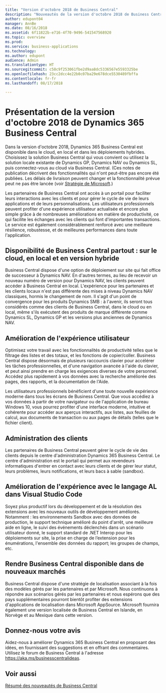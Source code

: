 ```yaml
---
title: "Version d'octobre 2018 de Business Central"
description: "Nouveautés de la version d'octobre 2018 de Business Central"
author: edupont04
manager: AnnBe
ms.date: 08/16/2018
ms.assetid: 6f11822b-e716-4f70-9496-541547568920
ms.topic: overview
ms.prod: 
ms.service: business-applications
ms.technology: 
ms.author: edupont
audience: Admin
ms.translationtype: HT
ms.sourcegitcommit: c58c9f253061fbe2d9aa8dc5336567e5593325be
ms.openlocfilehash: 23cc2dcc4e22b0c07ba29e678dce5530489fbffa
ms.contentlocale: fr-fr
ms.lasthandoff: 08/17/2018

---
```




#  <a name="overview-of-dynamics-365-business-central-october-18-release"></a>Présentation de la version d'octobre 2018 de Dynamics 365 Business Central



Dans la version d'octobre 2018, Dynamics 365 Business Central est disponible dans le cloud, en local et dans les déploiements hybrides. Choisissez la solution Business Central qui vous convient ou utilisez la solution locale existante de Dynamics GP, Dynamics NAV ou Dynamics SL, puis connectez-vous au cloud via Business Central. (Ces notes de publication décrivent des fonctionnalités qui n'ont peut-être pas encore été publiées. Les délais de livraison peuvent changer et la fonctionnalité prévue peut ne pas être lancée (voir [Stratégie de Microsoft](https://go.microsoft.com/fwlink/p/?linkid=2007332).)  

Les partenaires de Business Central ont accès à un portail pour faciliter leurs interactions avec les clients et pour gérer le cycle de vie de leurs applications et de leurs personnalisations. Les utilisateurs professionnels peuvent profiter d'une expérience utilisateur actualisée et encore plus simple grâce à de nombreuses améliorations en matière de productivité, ce qui facilite les échanges avec les clients qui font d'importantes transactions. Le service est également considérablement renforcé avec une meilleure résilience, robustesse, et de meilleures performances dans toute l'application.

## <a name="business-central-everywhere---cloud-hybrid-and-on-premises-availability"></a>Disponibilité de Business Central partout : sur le cloud, en local et en version hybride
Business Central dispose d'une option de déploiement sur site qui fait office de successeur à Dynamics NAV. En d'autres termes, au lieu de recevoir un nouveau numéro de version pour Dynamics NAV, les clients peuvent accéder à Business Central en local. L'expérience pour les partenaires et les clients locaux n'est pas différente des mises à niveau Dynamics NAV classiques, hormis le changement de nom. Il s'agit d'un point de convergence pour les produits Dynamics SMB : à l'avenir, ils seront tous considérés comme des clients de Business Central, dans le cloud ou en local, même s'ils exécutent des produits de marque différente comme Dynamics SL, Dynamics GP et les versions plus anciennes de Dynamics NAV.

## <a name="high-productivity-user-experience"></a>Amélioration de l'expérience utilisateur
Optimisez votre travail avec les fonctionnalités de productivité telles que le filtrage des listes et des totaux, et les fonctions de copier/coller. Business Central dispose désormais de plusieurs raccourcis clavier pour accélérer les tâches professionnelles, et d'une navigation avancée à l'aide du clavier, et peut ainsi prendre en charge les exigences diverses de votre personnel. Accédez plus rapidement à vos données avec la recherche améliorée des pages, des rapports, et la documentation de l'Aide.

Les utilisateurs professionnels bénéficient d'une toute nouvelle expérience moderne dans tous les écrans de Business Central. Que vous accédiez à vos données à partir de votre navigateur ou de l'application de bureau Windows 10, vous pourrez profiter d'une interface moderne, intuitive et cohérente pour accéder aux aperçus interactifs, aux listes, aux feuilles de calcul, aux documents de transaction ou aux pages de détails (telles que le fichier client).

## <a name="tenant-administration"></a>Administration des clients
Les partenaires de Business Central peuvent gérer le cycle de vie des clients depuis le centre d'administration Dynamics 365 Business Central. Le centre d'administration est le portail qui permet aux revendeurs informatiques d'entrer en contact avec leurs clients et de gérer leur statut, leurs problèmes, leurs notifications, et leurs bacs à sable (sandbox).  

## <a name="improved-visual-studio-code-al-experience"></a>Amélioration de l'expérience avec le langage AL dans Visual Studio Code
Soyez plus productif lors du développement et de la résolution des extensions avec les nouveaux outils de développement améliorés. Notamment : les environnements Sandbox avec des données de production, le support technique amélioré du point d'arrêt, une meilleure aide en ligne, le suivi des événements déclenchés dans un scénario utilisateur donné, le support standard de .NET Interop pour les déploiements sur site, la prise en charge de l’extension pour les énumérations, l'ensemble des données du rapport; les groupes de champs, etc.

## <a name="making-business-central-available-in-new-markets"></a>Rendre Business Central disponible dans de nouveaux marchés
Business Central dispose d'une stratégie de localisation associant à la fois des modèles gérés par les partenaires et par Microsoft. Nous continuons à répondre aux scénarios gérés par les partenaires et nous espérons que des pays supplémentaires pourront bientôt profiter des extensions d'applications de localisation dans Microsoft AppSource. Microsoft fournira également une version localisée de Business Central en Islande, en Norvège et au Mexique dans cette version.  

## <a name="tell-us-what-you-think"></a>Donnez-nous votre avis
Aidez-nous à améliorer Dynamics 365 Business Central en proposant des idées, en fournissant des suggestions et en offrant des commentaires. Utilisez le forum de Business Central à l'adresse https://aka.ms/businesscentralideas.  

## <a name="see-also"></a>Voir aussi
[Résumé des nouveautés de Business Central](planned-features.md)  

